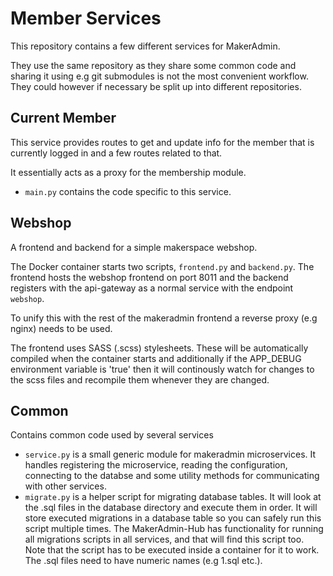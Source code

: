 Member Services
=======================

This repository contains a few different services for MakerAdmin.

They use the same repository as they share some common code and sharing it using e.g git submodules is not the most convenient workflow.
They could however if necessary be split up into different repositories.

Current Member
--------------
This service provides routes to get and update info for the member that is currently logged in and a few routes related to that.

It essentially acts as a proxy for the membership module.

- `main.py` contains the code specific to this service.

Webshop
-------
A frontend and backend for a simple makerspace webshop.

The Docker container starts two scripts, `frontend.py` and `backend.py`.
The frontend hosts the webshop frontend on port 8011 and the backend registers with the
api-gateway as a normal service with the endpoint `webshop`.

To unify this with the rest of the makeradmin frontend a reverse proxy (e.g nginx) needs to be used.

The frontend uses SASS (.scss) stylesheets. These will be automatically compiled when the container starts and additionally if the APP_DEBUG environment variable is 'true' then it will continously watch for changes to the scss files and recompile them whenever they are changed.

Common
------
Contains common code used by several services

- `service.py` is a small generic module for makeradmin microservices. It handles registering the microservice, reading the configuration, connecting to the databse and some utility methods for communicating with other services.
- `migrate.py` is a helper script for migrating database tables. It will look at the .sql files in the database directory and execute them in order. It will store executed migrations in a database table so you can safely run this script multiple times. The MakerAdmin-Hub has functionality for running all migrations scripts in all services, and that will find this script too. Note that the script has to be executed inside a container for it to work. The .sql files need to have numeric names (e.g 1.sql etc.).
